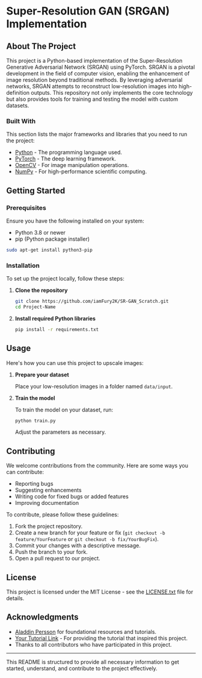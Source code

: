 # Super-Resolution GAN (SRGAN) Implementation

## About The Project

This project is a Python-based implementation of the Super-Resolution Generative Adversarial Network (SRGAN) using PyTorch. SRGAN is a pivotal development in the field of computer vision, enabling the enhancement of image resolution beyond traditional methods. By leveraging adversarial networks, SRGAN attempts to reconstruct low-resolution images into high-definition outputs. This repository not only implements the core technology but also provides tools for training and testing the model with custom datasets.

### Built With

This section lists the major frameworks and libraries that you need to run the project:

- [Python](https://python.org/) - The programming language used.
- [PyTorch](https://pytorch.org/) - The deep learning framework.
- [OpenCV](https://opencv.org/) - For image manipulation operations.
- [NumPy](http://numpy.org/) - For high-performance scientific computing.

## Getting Started

### Prerequisites

Ensure you have the following installed on your system:

- Python 3.8 or newer
- pip (Python package installer)

```sh
sudo apt-get install python3-pip
```

### Installation

To set up the project locally, follow these steps:

1. **Clone the repository**

   ```sh
   git clone https://github.com/iamFury2K/SR-GAN_Scratch.git
   cd Project-Name
   ```

2. **Install required Python libraries**

   ```sh
   pip install -r requirements.txt
   ```

## Usage

Here's how you can use this project to upscale images:

1. **Prepare your dataset**

   Place your low-resolution images in a folder named `data/input`.

2. **Train the model**

   To train the model on your dataset, run:

   ```sh
   python train.py 
   ```

   Adjust the parameters as necessary.

## Contributing

We welcome contributions from the community. Here are some ways you can contribute:

- Reporting bugs
- Suggesting enhancements
- Writing code for fixed bugs or added features
- Improving documentation

To contribute, please follow these guidelines:

1. Fork the project repository.
2. Create a new branch for your feature or fix (`git checkout -b feature/YourFeature` or `git checkout -b fix/YourBugFix`).
3. Commit your changes with a descriptive message.
4. Push the branch to your fork.
5. Open a pull request to our project.

## License

This project is licensed under the MIT License - see the [LICENSE.txt](LICENSE.txt) file for details.

## Acknowledgments

- [Aladdin Persson](https://github.com/aladdinpersson) for foundational resources and tutorials.
- [Your Tutorial Link](https://youtube.com) - For providing the tutorial that inspired this project.
- Thanks to all contributors who have participated in this project.

---

This README is structured to provide all necessary information to get started, understand, and contribute to the project effectively.
